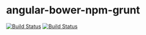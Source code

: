 # angular-bower-npm-grunt

[![Build Status](https://travis-ci.org/leandrocgsi/angular-bower-npm-grunt.svg?branch=master)](https://travis-ci.org/leandrocgsi/angular-bower-npm-grunt)
[![Build Status](https://circleci.com/gh/leandrocgsi/angular-bower-npm-grunt.svg?&style=shield)](https://circleci.com/gh/leandrocgsi/angular-bower-npm-grunt/)
